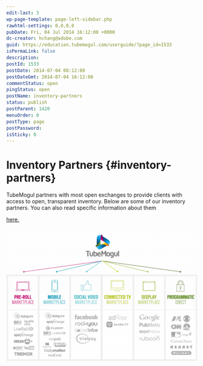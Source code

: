 ```yaml
---
edit-last: 3
wp-page-template: page-left-sidebar.php
rawhtml-settings: 0,0,0,0
pubDate: Fri, 04 Jul 2014 16:12:00 +0000
dc-creator: hchang@adobe.com
guid: https://education.tubemogul.com/userguide/?page_id=1533
isPermaLink: false
description: 
postId: 1533
postDate: 2014-07-04 08:12:00
postDateGmt: 2014-07-04 16:12:00
commentStatus: open
pingStatus: open
postName: inventory-partners
status: publish
postParent: 1420
menuOrder: 0
postType: page
postPassword: 
isSticky: 0
---
```


# Inventory Partners {#inventory-partners}

TubeMogul partners with most open exchanges to provide clients with access to open, transparent inventory. Below are some of our inventory partners. You can also read specific information about them

[here.](https://www.tubemogul.com/company/partners/inventory-suppliers/)

&nbsp;
[ ![Inventory](assets/inventory-1024x678.png)](assets/inventory.png) 